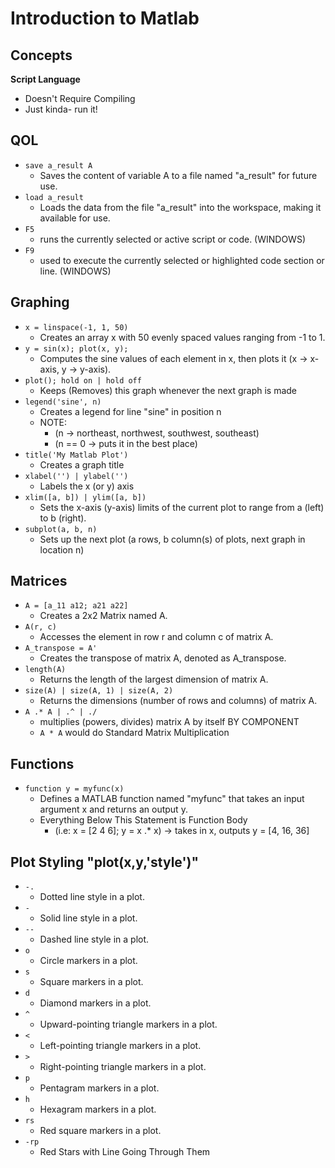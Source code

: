 # Introduction to Matlab 

## Concepts 
**Script Language**
- Doesn't Require Compiling 
- Just kinda- run it!

## QOL
- `save a_result A`
    - Saves the content of variable A to a file named "a_result" for future use.
- `load a_result`
    - Loads the data from the file "a_result" into the workspace, making it available for use.
- `F5`
    - runs the currently selected or active script or code. (WINDOWS)
- `F9`
    - used to execute the currently selected or highlighted code section or line. (WINDOWS)

## Graphing
- `x = linspace(-1, 1, 50)`
    - Creates an array x with 50 evenly spaced values ranging from -1 to 1.
- `y = sin(x); plot(x, y);`
    - Computes the sine values of each element in x, then plots it (x -> x-axis, y -> y-axis).
- `plot(); hold on | hold off`
    - Keeps (Removes) this graph whenever the next graph is made
- `legend('sine', n)`
    - Creates a legend for line "sine" in position n
    - NOTE: 
        - (n -> northeast, northwest, southwest, southeast)
        - (n == 0 -> puts it in the best place)
- `title('My Matlab Plot')`
    - Creates a graph title
- `xlabel('') | ylabel('')`
    - Labels the x (or y) axis
- `xlim([a, b]) | ylim([a, b])`
    - Sets the x-axis (y-axis) limits of the current plot to range from a (left) to b (right).
- `subplot(a, b, n)`
    - Sets up the next plot (a rows, b column(s) of plots, next graph in location n)


## Matrices 
- `A = [a_11 a12; a21 a22]`
    - Creates a 2x2 Matrix named A.
- `A(r, c)`
    - Accesses the element in row r and column c of matrix A.
- `A_transpose = A'`
    - Creates the transpose of matrix A, denoted as A_transpose.
- `length(A)`
    - Returns the length of the largest dimension of matrix A.
- `size(A) | size(A, 1) | size(A, 2)`
    - Returns the dimensions (number of rows and columns) of matrix A.
- `A .* A | .^ | ./`
    - multiplies (powers, divides) matrix A by itself BY COMPONENT 
    - `A * A` would do Standard Matrix Multiplication 

## Functions 
- `function y = myfunc(x)`
    - Defines a MATLAB function named "myfunc" that takes an input argument x and returns an output y.
    - Everything Below This Statement is Function Body
        - (i.e: x = [2 4 6]; y = x .* x) -> takes in x, outputs y = [4, 16, 36]

## Plot Styling "plot(x,y,'style')"
- `-.`
    - Dotted line style in a plot.
- `-`
    - Solid line style in a plot.
- `--`
    - Dashed line style in a plot.
- `o`
    - Circle markers in a plot.
- `s`
    - Square markers in a plot.
- `d`
    - Diamond markers in a plot.
- `^`
    - Upward-pointing triangle markers in a plot.
- `<`
    - Left-pointing triangle markers in a plot.
- `>`
    - Right-pointing triangle markers in a plot.
- `p`
    - Pentagram markers in a plot.
- `h`
    - Hexagram markers in a plot.
- `rs`
    - Red square markers in a plot.
- `-rp`
    - Red Stars with Line Going Through Them
